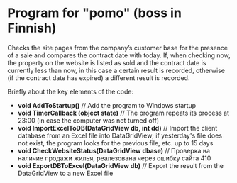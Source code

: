 # Program for "pomo" (boss in Finnish)
Checks the site pages from the company’s customer base for the presence of a sale and compares the contract date with today.
If, when checking now, the property on the website is listed as sold and the contract date is currently less than now, in this case a certain result is recorded, otherwise (if the contract date has expired) a different result is recorded.

Briefly about the key elements of the code:  
- **void AddToStartup()** // Add the program to Windows startup  
- **void TimerCallback (object state)** // The program repeats its process at 23:00 (in case the computer was not turned off)  
- **void ImportExcelToDB(DataGridView db, int dd)** // Import the client database from an Excel file into DataGridView; if yesterday's file does not exist, the program looks for the previous file, etc. up to 15 days  
- **void CheckWebsiteStatus(DataGridView dbase)** // Проверка на наличие продажи жилья, реалезована через ошибку сайта 410  
- **void ExportDBToExcel(DataGridView db)** // Export the result from the DataGridView to a new Excel file  
